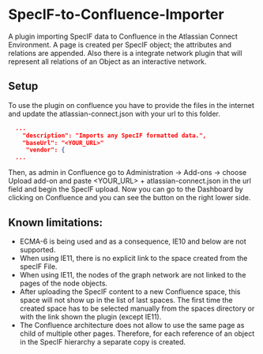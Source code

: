 # SpecIF-to-Confluence-Importer
A plugin importing SpecIF data to Confluence in the Atlassian Connect Environment. A page is created per SpecIF object; the attributes and relations are appended.
Also there is a integrate network plugin that will represent all relations of an Object as an interactive network.
 
## Setup

To use the plugin on confluence you have to provide the files in the internet and update the atlassian-connect.json with your url to this folder.

```json
  ...
    "description": "Imports any SpecIF formatted data.",
    "baseUrl": "<YOUR_URL>"
     "vendor": {
  ...  
```
Then, as admin in Confluence go to Administration -> Add-ons -> choose Upload add-on and paste <YOUR_URL> + atlassian-connect.json in the url field and begin the SpecIF upload. Now you can go to the Dashboard by clicking on Confluence and you can see the button on the right lower side. 
 
## Known limitations: 
 + ECMA-6 is being used and as a consequence, IE10 and below are not supported.
 + When using IE11, there is no explicit link to the space created from the specIF File. 
 + When using IE11, the nodes of the graph network are not linked to the pages of the node objects.
 + After uploading the SpecIF content to a new Confluence space, this space will not show up in the list of last spaces. The first time the created space has to be selected manually from the spaces directory or with the link shown the plugin (except IE11).
 + The Confluence architecture does not allow to use the same page as child of multiple other pages. Therefore, for each reference of an object in the SpecIF hierarchy a separate copy is created. 

